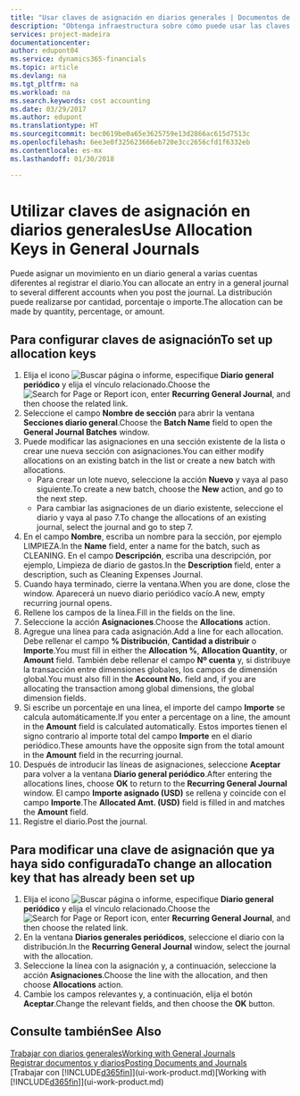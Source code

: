 ```yaml
---
title: "Usar claves de asignación en diarios generales | Documentos de Microsoft"
description: "Obtenga infraestructura sobre cómo puede usar las claves de asignación en diarios."
services: project-madeira
documentationcenter: 
author: edupont04
ms.service: dynamics365-financials
ms.topic: article
ms.devlang: na
ms.tgt_pltfrm: na
ms.workload: na
ms.search.keywords: cost accounting
ms.date: 03/29/2017
ms.author: edupont
ms.translationtype: HT
ms.sourcegitcommit: bec0619be0a65e3625759e13d2866ac615d7513c
ms.openlocfilehash: 6ee3e0f325623666eb720e3cc2656cfd1f6332eb
ms.contentlocale: es-mx
ms.lasthandoff: 01/30/2018

---
```

# <a name="use-allocation-keys-in-general-journals"></a><span data-ttu-id="98f7e-103">Utilizar claves de asignación en diarios generales</span><span class="sxs-lookup"><span data-stu-id="98f7e-103">Use Allocation Keys in General Journals</span></span>
<span data-ttu-id="98f7e-104">Puede asignar un movimiento en un diario general a varias cuentas diferentes al registrar el diario.</span><span class="sxs-lookup"><span data-stu-id="98f7e-104">You can allocate an entry in a general journal to several different accounts when you post the journal.</span></span> <span data-ttu-id="98f7e-105">La distribución puede realizarse por cantidad, porcentaje o importe.</span><span class="sxs-lookup"><span data-stu-id="98f7e-105">The allocation can be made by quantity, percentage, or amount.</span></span>

## <a name="to-set-up-allocation-keys"></a><span data-ttu-id="98f7e-106">Para configurar claves de asignación</span><span class="sxs-lookup"><span data-stu-id="98f7e-106">To set up allocation keys</span></span>
1. <span data-ttu-id="98f7e-107">Elija el icono ![Buscar página o informe](media/ui-search/search_small.png "icono Buscar página o informe"), especifique **Diario general periódico** y elija el vínculo relacionado.</span><span class="sxs-lookup"><span data-stu-id="98f7e-107">Choose the ![Search for Page or Report](media/ui-search/search_small.png "Search for Page or Report icon") icon, enter **Recurring General Journal**, and then choose the related link.</span></span>
2. <span data-ttu-id="98f7e-108">Seleccione el campo **Nombre de sección** para abrir la ventana **Secciones diario general**.</span><span class="sxs-lookup"><span data-stu-id="98f7e-108">Choose the **Batch Name** field to open the **General Journal Batches** window.</span></span>
3. <span data-ttu-id="98f7e-109">Puede modificar las asignaciones en una sección existente de la lista o crear une nueva sección con asignaciones.</span><span class="sxs-lookup"><span data-stu-id="98f7e-109">You can either modify allocations on an existing batch in the list or create a new batch with allocations.</span></span>
   * <span data-ttu-id="98f7e-110">Para crear un lote nuevo, seleccione la acción **Nuevo** y vaya al paso siguiente.</span><span class="sxs-lookup"><span data-stu-id="98f7e-110">To create a new batch, choose the **New** action, and go to the next step.</span></span>
   * <span data-ttu-id="98f7e-111">Para cambiar las asignaciones de un diario existente, seleccione el diario y vaya al paso 7.</span><span class="sxs-lookup"><span data-stu-id="98f7e-111">To change the allocations of an existing journal, select the journal and go to step 7.</span></span>    
4. <span data-ttu-id="98f7e-112">En el campo **Nombre**, escriba un nombre para la sección, por ejemplo LIMPIEZA.</span><span class="sxs-lookup"><span data-stu-id="98f7e-112">In the **Name** field, enter a name for the batch, such as CLEANING.</span></span> <span data-ttu-id="98f7e-113">En el campo **Descripción**, escriba una descripción, por ejemplo, Limpieza de diario de gastos.</span><span class="sxs-lookup"><span data-stu-id="98f7e-113">In the **Description** field, enter a description, such as Cleaning Expenses Journal.</span></span>
5. <span data-ttu-id="98f7e-114">Cuando haya terminado, cierre la ventana.</span><span class="sxs-lookup"><span data-stu-id="98f7e-114">When you are done, close the window.</span></span> <span data-ttu-id="98f7e-115">Aparecerá un nuevo diario periódico vacío.</span><span class="sxs-lookup"><span data-stu-id="98f7e-115">A new, empty recurring journal opens.</span></span>
6. <span data-ttu-id="98f7e-116">Rellene los campos de la línea.</span><span class="sxs-lookup"><span data-stu-id="98f7e-116">Fill in the fields on the line.</span></span>
7. <span data-ttu-id="98f7e-117">Seleccione la acción **Asignaciones**.</span><span class="sxs-lookup"><span data-stu-id="98f7e-117">Choose the **Allocations** action.</span></span>
8. <span data-ttu-id="98f7e-118">Agregue una línea para cada asignación.</span><span class="sxs-lookup"><span data-stu-id="98f7e-118">Add a line for each allocation.</span></span> <span data-ttu-id="98f7e-119">Debe rellenar el campo **% Distribución**, **Cantidad a distribuir** o **Importe**.</span><span class="sxs-lookup"><span data-stu-id="98f7e-119">You must fill in either the **Allocation %**, **Allocation Quantity**, or **Amount** field.</span></span> <span data-ttu-id="98f7e-120">También debe rellenar el campo **Nº cuenta** y, si distribuye la transacción entre dimensiones globales, los campos de dimensión global.</span><span class="sxs-lookup"><span data-stu-id="98f7e-120">You must also fill in the **Account No.** field and, if you are allocating the transaction among global dimensions, the global dimension fields.</span></span>
9. <span data-ttu-id="98f7e-121">Si escribe un porcentaje en una línea, el importe del campo **Importe** se calcula automáticamente.</span><span class="sxs-lookup"><span data-stu-id="98f7e-121">If you enter a percentage on a line, the amount in the **Amount** field is calculated automatically.</span></span> <span data-ttu-id="98f7e-122">Estos importes tienen el signo contrario al importe total del campo **Importe** en el diario periódico.</span><span class="sxs-lookup"><span data-stu-id="98f7e-122">These amounts have the opposite sign from the total amount in the **Amount** field in the recurring journal.</span></span>
10. <span data-ttu-id="98f7e-123">Después de introducir las líneas de asignaciones, seleccione **Aceptar** para volver a la ventana **Diario general periódico**.</span><span class="sxs-lookup"><span data-stu-id="98f7e-123">After entering the allocations lines, choose **OK** to return to the **Recurring General Journal** window.</span></span> <span data-ttu-id="98f7e-124">El campo **Importe asignado (USD)** se rellena y coincide con el campo **Importe**.</span><span class="sxs-lookup"><span data-stu-id="98f7e-124">The **Allocated Amt. (USD)** field is filled in and matches the **Amount** field.</span></span>
11. <span data-ttu-id="98f7e-125">Registre el diario.</span><span class="sxs-lookup"><span data-stu-id="98f7e-125">Post the journal.</span></span>

## <a name="to-change-an-allocation-key-that-has-already-been-set-up"></a><span data-ttu-id="98f7e-126">Para modificar una clave de asignación que ya haya sido configurada</span><span class="sxs-lookup"><span data-stu-id="98f7e-126">To change an allocation key that has already been set up</span></span>
1. <span data-ttu-id="98f7e-127">Elija el icono ![Buscar página o informe](media/ui-search/search_small.png "icono Buscar página o informe"), especifique **Diario general periódico** y elija el vínculo relacionado.</span><span class="sxs-lookup"><span data-stu-id="98f7e-127">Choose the ![Search for Page or Report](media/ui-search/search_small.png "Search for Page or Report icon") icon, enter **Recurring General Journal**, and then choose the related link.</span></span>
2. <span data-ttu-id="98f7e-128">En la ventana **Diarios generales periódicos**, seleccione el diario con la distribución.</span><span class="sxs-lookup"><span data-stu-id="98f7e-128">In the **Recurring General Journal** window, select the journal with the allocation.</span></span>
3. <span data-ttu-id="98f7e-129">Seleccione la línea con la asignación y, a continuación, seleccione la acción **Asignaciones**.</span><span class="sxs-lookup"><span data-stu-id="98f7e-129">Choose the line with the allocation, and then choose **Allocations** action.</span></span>
4. <span data-ttu-id="98f7e-130">Cambie los campos relevantes y, a continuación, elija el botón **Aceptar**.</span><span class="sxs-lookup"><span data-stu-id="98f7e-130">Change the relevant fields, and then choose the **OK** button.</span></span>

## <a name="see-also"></a><span data-ttu-id="98f7e-131">Consulte también</span><span class="sxs-lookup"><span data-stu-id="98f7e-131">See Also</span></span>
[<span data-ttu-id="98f7e-132">Trabajar con diarios generales</span><span class="sxs-lookup"><span data-stu-id="98f7e-132">Working with General Journals</span></span>](ui-work-general-journals.md)  
[<span data-ttu-id="98f7e-133">Registrar documentos y diarios</span><span class="sxs-lookup"><span data-stu-id="98f7e-133">Posting Documents and Journals</span></span>](ui-post-documents-journals.md)  
<span data-ttu-id="98f7e-134">[Trabajar con [!INCLUDE[d365fin](includes/d365fin_md.md)]](ui-work-product.md)</span><span class="sxs-lookup"><span data-stu-id="98f7e-134">[Working with [!INCLUDE[d365fin](includes/d365fin_md.md)]](ui-work-product.md)</span></span>

